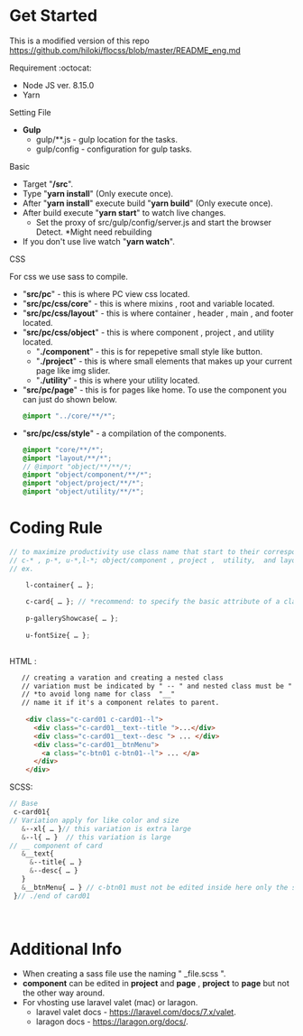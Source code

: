 # Get Started

This is a modified version of this repo https://github.com/hiloki/flocss/blob/master/README_eng.md

Requirement :octocat:
+ Node JS ver. 8.15.0
+ Yarn

Setting File 
+ __Gulp__
  + gulp/**.js - gulp location for the tasks.
  + gulp/config - configuration for gulp tasks.
  
Basic 
+ Target "__/src__".
+ Type "__yarn install__"  (Only execute once).
+ After "__yarn install__" execute build "__yarn build__" (Only execute once).
+ After build execute "__yarn start__" to watch live changes.
  + Set the proxy of src/gulp/config/server.js and start the browser Detect. *Might need rebuilding
+ If you don't use live watch "__yarn watch__".

CSS

For css we use sass to compile. 

+ "__src/pc__" - this is where PC view css located.
+ "__src/pc/css/core__" - this is where mixins , root and variable located.
+ "__src/pc/css/layout__" - this is where container , header , main , and footer located.
+ "__src/pc/css/object__" - this is where component , project , and utility located.
  + "__./component__" - this is for repepetive small style like button.
  + "__./project__" - this is where small elements that makes up your current page like img slider.
  + "__./utility__" - this is where your utility located.
+ "__src/pc/page__" - this is for pages like home. To use the component you can just do shown below.
  ```scss
  @import "../core/**/*";
  ```
+ "__src/pc/css/style__" - a compilation of the components.
  ```scss
  @import "core/**/*";
  @import "layout/**/*";
  // @import "object/**/**/*;
  @import "object/component/**/*";
  @import "object/project/**/*";
  @import "object/utility/**/*";
  ```
# Coding Rule
   ```scss
   // to maximize productivity use class name that start to their corresponding file location for easy navigation
   // c-* , p-*, u-*,l-*; object/component , project ,  utility,  and layout.
   // ex.
   
       l-container{ … };
       
       c-card{ … }; // *recommend: to specify the basic attribute of a class here and put the rest into variation
       
       p-galleryShowcase{ … };
      
       u-fontSize{ … };
      
  ```
 HTML : 
    
  ```HTML
     // creating a varation and creating a nested class
     // variation must be indicated by " -- " and nested class must be " __ ". 
     // *to avoid long name for class  "__"
     // name it if it's a component relates to parent.
     
      <div class="c-card01 c-card01--l"> 
        <div class="c-card01__text--title ">...</div>
        <div class="c-card01__text--desc "> ... </div>
        <div class="c-card01__btnMenu">
          <a class="c-btn01 c-btn01--l"> ... </a>
        </div>
      </div>  
  ```
 SCSS:
    
   ```scss
   // Base
    c-card01{
   // Variation apply for like color and size
      &--xl{ … }// this variation is extra large
      &--l{ … }  // this variation is large
   // __ component of card
      &__text{
        &--title{ … }
        &--desc{ … }
      }
      &__btnMenu{ … } // c-btn01 must not be edited inside here only the size of the btnMenu
    }// ./end of card01
    
    
 ```
  
 # Additional Info
  + When creating a sass file use the naming " _file.scss ".
  + __component__ can be edited in __project__ and __page__ , __project__ to __page__ but not the other way around.
  + For vhosting use laravel valet (mac) or laragon.
    + laravel valet docs - https://laravel.com/docs/7.x/valet.
    + laragon docs - https://laragon.org/docs/.
  
  
  
  
  
  
  
  
  
  
  
  
  
  

